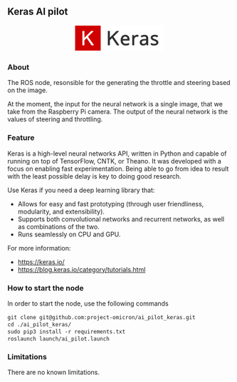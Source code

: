 ## Keras AI pilot

<p align="center">
  <img src="./images/keras-logo-2018-large-1200.png" width=40% height=40% />
</p>

### About

The ROS node, resonsible for the generating the throttle and steering based on the image.

At the moment, the input for the neural network is a single image, that we take from the Raspberry Pi camera. The output of the neural network is the values of steering and throttling.


### Feature

Keras is a high-level neural networks API, written in Python and capable of running on top of TensorFlow, CNTK, or Theano. It was developed with a focus on enabling fast experimentation. Being able to go from idea to result with the least possible delay is key to doing good research.

Use Keras if you need a deep learning library that: 
- Allows for easy and fast prototyping (through user friendliness, modularity, and extensibility).
- Supports both convolutional networks and recurrent networks, as well as combinations of the two.
- Runs seamlessly on CPU and GPU.

For more information:
- https://keras.io/
- https://blog.keras.io/category/tutorials.html

### How to start the node

In order to start the node, use the following commands
```
git clone git@github.com:project-omicron/ai_pilot_keras.git
cd ./ai_pilot_keras/
sudo pip3 install -r requirements.txt
roslaunch launch/ai_pilot.launch
```

### Limitations

There are no known limitations.
